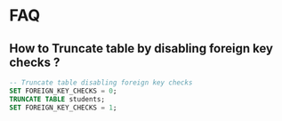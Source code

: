 # FAQ

## How to Truncate table by disabling foreign key checks ?

```sql
-- Truncate table disabling foreign key checks
SET FOREIGN_KEY_CHECKS = 0;
TRUNCATE TABLE students;
SET FOREIGN_KEY_CHECKS = 1;
```